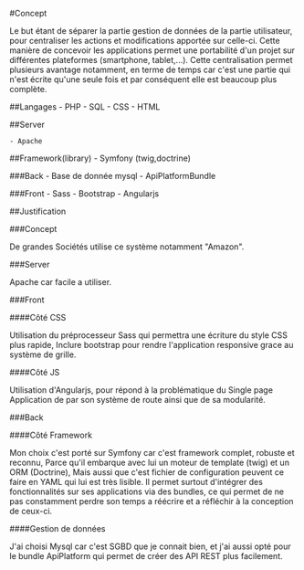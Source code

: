 #Concept

Le but étant de séparer la partie gestion de données de la partie utilisateur, pour centraliser les actions et modifications apportée sur celle-ci. 
Cette manière de concevoir les applications permet une portabilité d'un projet sur différentes plateformes (smartphone, tablet,...).
 Cette centralisation permet plusieurs avantage notamment,
  en terme de temps car c'est une partie qui n'est écrite qu'une seule fois et par conséquent elle est beaucoup plus complète. 

##Langages
	- PHP
	- SQL
	- CSS
	- HTML

##Server
	
	- Apache

##Framework(library)
	- Symfony (twig,doctrine)

###Back	
	- Base de donnée mysql
	- ApiPlatformBundle

###Front
	- Sass
	- Bootstrap	
	- Angularjs
	
##Justification

###Concept

De grandes Sociétés utilise ce système notamment  "Amazon".

###Server

Apache car facile a utiliser.

###Front

####Côté CSS

Utilisation du préprocesseur Sass qui permettra une écriture du style CSS plus rapide,
Inclure bootstrap pour rendre l'application responsive grace au système de grille.

####Côté JS

Utilisation d'Angularjs, pour répond à la problématique du Single page Application de par son système de route ainsi que de sa modularité.

###Back 

####Côté Framework

Mon choix c'est porté sur Symfony car c'est framework complet, robuste et reconnu,
Parce qu'il embarque avec lui un moteur de template (twig) et un ORM (Doctrine), Mais aussi que c'est fichier de configuration peuvent ce faire en YAML qui lui est très lisible. 
Il permet surtout d'intégrer des fonctionnalités sur ses applications via des bundles,
ce qui permet de ne pas constamment perdre son temps a réécrire et a réfléchir à la conception de ceux-ci.

####Gestion de données

J'ai choisi Mysql car c'est SGBD que je connait bien, et j'ai aussi opté pour le bundle ApiPlatform qui permet de créer des API REST plus facilement.
